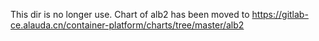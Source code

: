 This dir is no longer use.
Chart of alb2 has been moved to https://gitlab-ce.alauda.cn/container-platform/charts/tree/master/alb2
